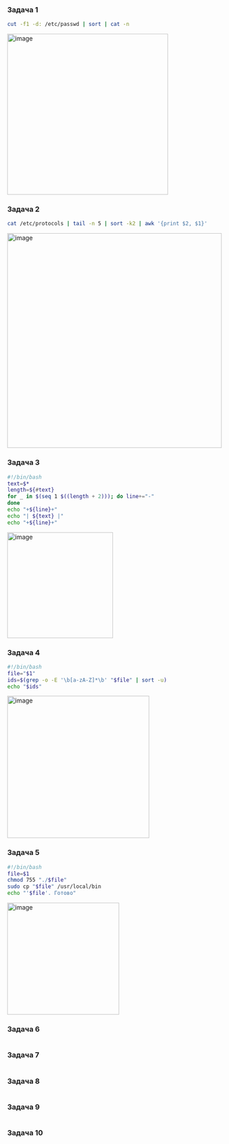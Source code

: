 ### Задача 1
```bash
cut -f1 -d: /etc/passwd | sort | cat -n
```
<img width="368" alt="image" src="https://github.com/user-attachments/assets/e1b00efb-55ab-4730-b3cb-20962ecc8c7d">


### Задача 2
```bash
cat /etc/protocols | tail -n 5 | sort -k2 | awk '{print $2, $1}'
```
<img width="491" alt="image" src="https://github.com/user-attachments/assets/772fb488-9228-47be-9c5a-d022b2738528">

### Задача 3
```bash
#!/bin/bash
text=$*
length=${#text}
for _ in $(seq 1 $((length + 2))); do line+="-"
done
echo "+${line}+"
echo "| ${text} |"
echo "+${line}+"
```
<img width="242" alt="image" src="https://github.com/user-attachments/assets/bdc4cedd-ccfa-4856-8b32-31ec544a4e59">

### Задача 4
```bash
#!/bin/bash
file="$1"
ids=$(grep -o -E '\b[a-zA-Z]*\b' "$file" | sort -u)
echo "$ids"
```
<img width="325" alt="image" src="https://github.com/user-attachments/assets/45626d71-a952-4e18-984a-51abe4b1a95a">

### Задача 5
```bash
#!/bin/bash
file=$1
chmod 755 "./$file"
sudo cp "$file" /usr/local/bin
echo "'$file'. Готово"
```
<img width="256" alt="image" src="https://github.com/user-attachments/assets/86963858-42b1-4a24-aecd-53d6bfd6b744">


### Задача 6
```bash

```

### Задача 7
```bash

```

### Задача 8 
```bash

```

### Задача 9
```bash

```

### Задача 10
```bash

```


